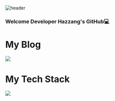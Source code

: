 ![header](https://capsule-render.vercel.app/api?type=waving&color=gradient&height=300&section=header&text=Hazzang%20&fontSize=90)

### Welcome Developer Hazzang's GitHub💻

# My Blog
<a href="https://velog.io/@hazzang">
<img src="https://img.shields.io/badge/Blog-#FF5722?style=flat-square&logo=Blogger&logoColor=white"/>
</a>

# My Tech Stack

<img src="https://img.shields.io/badge/Java-#007396?style=flat-square&logo=Java&logoColor=white"/></a>



